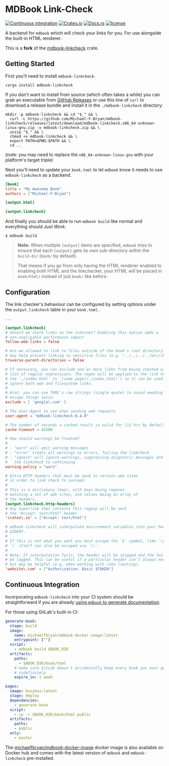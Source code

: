 # MDBook Link-Check

[![Continuous integration](https://github.com/Michael-F-Bryan/mdbook-linkcheck/workflows/Continuous%20integration/badge.svg?branch=master)](https://github.com/Michael-F-Bryan/mdbook-linkcheck/actions)
[![Crates.io](https://img.shields.io/crates/v/mdbook-linkcheck.svg)](https://crates.io/crates/mdbook-linkcheck)
[![Docs.rs](https://docs.rs/mdbook-linkcheck/badge.svg)](https://docs.rs/mdbook-linkcheck/)
[![license](https://img.shields.io/github/license/michael-f-bryan/mdbook-linkcheck.svg)](https://github.com/Michael-F-Bryan/mdbook-linkcheck/blob/master/LICENSE)

A backend for `mdbook` which will check your links for you. For use alongside
the built-in HTML renderer.

This is a **fork** of the [mdbook-linkcheck](https://github.com/Michael-F-Bryan/mdbook-linkcheck) crate.

## Getting Started

First you'll need to install `mdbook-linkcheck`.

```
cargo install mdbook-linkcheck
```

If you don't want to install from source (which often takes a while) you can
grab an executable from [GitHub Releases][releases] or use this line of
`curl` to download a release bundle and install it in the `./mdbook-linkcheck`
directory:

```console
mkdir -p mdbook-linkcheck && cd "$_" && \
  curl -L https://github.com/Michael-F-Bryan/mdbook-linkcheck/releases/latest/download/mdbook-linkcheck.x86_64-unknown-linux-gnu.zip -o mdbook-linkcheck.zip && \
  unzip "$_" && \
  chmod +x mdbook-linkcheck && \
  export PATH=$PWD:$PATH && \
  cd ..
```

(note: you may need to replace the `x86_64-unknown-linux-gnu` with your
platform's target triple)

Next you'll need to update your `book.toml` to let `mdbook` know it needs to
use `mdbook-linkcheck` as a backend.

```toml
[book]
title = "My Awesome Book"
authors = ["Michael-F-Bryan"]

[output.html]

[output.linkcheck]
```

And finally you should be able to run `mdbook build` like normal and everything
should *Just Work*.

```
$ mdbook build
```

> **Note:** When multiple `[output]` items are specified, `mdbook` tries to
> ensure that each `[output]` gets its own sub-directory within the `build-dir`
> (`book/` by default).
>
> That means if you go from only having the HTML renderer enabled to enabling
> both HTML and the linkchecker, your HTML will be placed in `book/html/`
> instead of just `book/` like before.

## Configuration

The link checker's behaviour can be configured by setting options under the
`output.linkcheck` table in your `book.toml`.

```toml
...

[output.linkcheck]
# Should we check links on the internet? Enabling this option adds a
# non-negligible performance impact
follow-web-links = false

# Are we allowed to link to files outside of the book's root directory? This
# may help prevent linking to sensitive files (e.g. "../../../../etc/shadow")
traverse-parent-directories = false

# If necessary, you can exclude one or more links from being checked with a
# list of regular expressions. The regex will be applied to the link href (i.e.
# the `./index.html` in `[some page](./index.html)`) so it can be used to
# ignore both web and filesystem links.
#
# Hint: you can use TOML's raw strings (single quote) to avoid needing to
# escape things twice.
exclude = [ 'google\.com' ]

# The User-Agent to use when sending web requests
user-agent = "mdbook-linkcheck-0.4.0"

# The number of seconds a cached result is valid for (12 hrs by default)
cache-timeout = 43200

# How should warnings be treated?
#
# - "warn" will emit warning messages
# - "error" treats all warnings as errors, failing the linkcheck
# - "ignore" will ignore warnings, suppressing diagnostic messages and allowing
#   the linkcheck to continuing
warning-policy = "warn"

# Extra HTTP headers that must be send to certain web sites
# in order to link check to succeed.
#
# This is a dictionary (map), with keys being regexes
# matching a set of web sites, and values being an array of
# the headers.
[output.linkcheck.http-headers]
# Any hyperlink that contains this regexp will be sent
# the "Accept: text/html" header
'crates\.io' = ["Accept: text/html"]

# mdbook-linkcheck will interpolate environment variables into your header via
# $IDENT.
#
# If this is not what you want you must escape the `$` symbol, like `\$TOKEN`.
# `\` itself can also be escaped via `\\`.
#
# Note: If interpolation fails, the header will be skipped and the failure will
# be logged. This can be useful if a particular header isn't always necessary,
# but may be helpful (e.g. when working with rate limiting).
'website\.com' = ["Authorization: Basic $TOKEN"]
```

## Continuous Integration

Incorporating `mdbook-linkcheck` into your CI system should be straightforward
if you are already [using `mdbook` to generate documentation][mdbook-ci].

For those using GitLab's built-in CI:

```yaml
generate-book:
  stage: build
  image:
    name: michaelfbryan/mdbook-docker-image:latest
    entrypoint: [""]
  script:
    - mdbook build $BOOK_DIR
  artifacts:
    paths:
      - $BOOK_DIR/book/html
    # make sure GitLab doesn't accidentally keep every book you ever generate
    # indefinitely
    expire_in: 1 week

pages:
  image: busybox:latest
  stage: deploy
  dependencies:
    - generate-book
  script:
    - cp -r $BOOK_DIR/book/html public
  artifacts:
    paths:
    - public
  only:
    - master
```

The [michaelfbryan/mdbook-docker-image][image] docker image is also available
on Docker hub and comes with the latest version of `mdbook` and
`mdbook-linkcheck` pre-installed.

[releases]: https://github.com/Michael-F-Bryan/mdbook-linkcheck/releases
[mdbook-ci]: https://rust-lang.github.io/mdBook/continuous-integration.html
[Michael-F-Bryan]: https://github.com/Michael-F-Bryan
[image]: https://hub.docker.com/r/michaelfbryan/mdbook-docker-image
